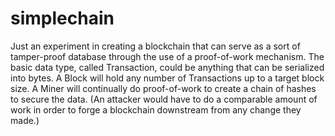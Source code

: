 # simplechain

Just an experiment in creating a blockchain that can serve as a sort of tamper-proof database through the use of a proof-of-work mechanism.  The basic data type, called Transaction, could be anything that can be serialized into bytes.  A Block will hold any number of Transactions up to a target block size.  A Miner will continually do proof-of-work to create a chain of hashes to secure the data.  (An attacker would have to do a comparable amount of work in order to forge a blockchain downstream from any change they made.)